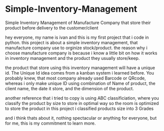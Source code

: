 # Simple-Inventory-Management
Simple Inventory Management of Manufacture Company that store their product before delivery to the customer/client

hey everyone, my name is ivan and this is my first project that i code in python.
this project is about a simple inventory management, that manufacture company use to orginize stock/product.
the reason why i choose manufacture company is because i know a little bit on how it works in inventory management and the product they usually store/keep.

the product that store using this inventory management will have a unique id. The Unique Id idea comes from a kanban system i learned before. You probably knew, that most company already used Barcode or QRcode, whereas i only make unique ID using combination of Name of product, the client name, the date it store, and the dimension of the product.

another reference that i tried to copy is using ABC classificiation, where you classify the product by size to store in optimal way so the room is optimized to store the product
in this project i classified products size into 3 Grades

and i think thats about it, nothing spectacular or anything for everyone, but for me, this is my commitment to learn more.
